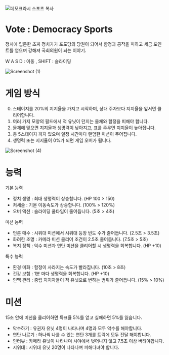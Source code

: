 ![데모크라시 스포츠 복사](https://user-images.githubusercontent.com/37542417/206666497-0033e2b0-c62b-435c-81bd-5e227c780eb1.png)

# Vote : Democracy Sports
정치에 입문한 초짜 정치가가 포도당의 당원이 되어서 함정과 공작을 피하고 세금 포인트를 얻으며 강해져 국회의원이 되는 이야기.

W A S D : 이동 , SHIFT : 슬라이딩

![Screenshot (1)](https://user-images.githubusercontent.com/37542417/206669603-c6e1af57-75f4-4421-85c1-1516554ffbae.png)

# 게임 방식
0. 스테이지를 20%의 지지율을 가지고 시작하며, 상대 주자보다 지지율을 앞서면 클리어합니다.
1. 여러 가지 모양의 필드에서 적 유닛이 던지는 물체와 함정을 피해야 합니다.
2. 물체에 맞으면 지지율과 생명력이 낮아지고, 표를 주우면 지지율이 높아집니다.
3. 총 5스테이지 까지 있으며 일정 시간마다 랜덤한 미션이 주어집니다.
4. 생명력 또는 지지율이 0%가 되면 게임 오버가 됩니다.

![Screenshot (4)](https://user-images.githubusercontent.com/37542417/206669527-7695447a-62f0-45cb-80a1-35fd94338e2d.png)

# 능력
기본 능력
- 정치 생명 : 최대 생명력이 상승합니다. (HP 100 > 150)
- 처세술 : 기본 이동속도가 상승합니다. (100% > 120%)
- 오버 액션 : 슬라이딩 쿨타임이 줄어듭니다. (5초 > 4초)

미션 능력
- 언론 매수 : 시위대 미션에서 시위대 등장 빈도 수가 줄어듭니다. (2.5초 > 3.5초)
- 화려한 조명 : 카메라 미션 클리어 조건이 2.5초 줄어듭니다. (7.5초 > 5초)
- 복지 정책 : 악수 미션과 연탄 미션을 클리어할 시 생명력을 회복합니다. (HP +10) 

특수 능력
- 환경 미화 : 함정이 사라지는 속도가 빨라집니다. (10초 > 8초)
- 건강 보험 : 1분 마다 생명력을 회복합니다. (HP +10)
- 인맥 관리 : 중립 지지자들이 적 유닛으로 변하는 범위가 줄어듭니다. (15% > 10%)



# 미션 
15초 안에 미션을 클리어하면 득표율 5%를 얻고 실패하면 5%를 잃습니다.


- 악수하기 : 유권자 유닛 4명이 나타나며 4명과 모두 악수를 해야합니다.
- 연탄 나르기 : 하나씩 나를 수 있는 연탄 3개를 트럭에 모두 전달 해야합니다.
- 인터뷰 : 카메라 유닛이 나타나며 시야에서 벗어나지 않고 7.5초 이상 버텨야합니다.
- 시위대 : 시위대 유닛 20명이 나타나며 피해다녀야 합니다.
